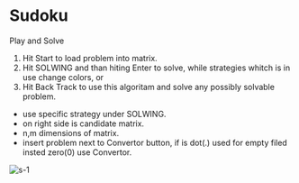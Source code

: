 # Sudoku
Play and Solve
1. Hit Start to load problem into matrix.
2. Hit SOLWING and than hiting Enter to solve, while strategies whitch is in use change colors, or
3. Hit Back Track to use this algoritam and solve any possibly solvable problem.

- use specific strategy under SOLWING.
- on right side is candidate matrix.
- n,m dimensions of matrix.
- insert problem next to Convertor button, if is dot(.) used for empty filed insted zero(0) use Convertor.

![s-1](https://github.com/ljubo-s/Sudoku/assets/50277204/3fb4eb7e-1631-4092-8c50-df0da131ab15)
